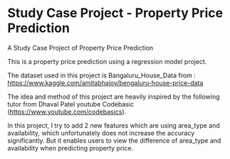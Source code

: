 # Study Case Project - Property Price Prediction

A Study Case Project of Property Price Prediction

This is a property price prediction using a regression model project.

The dataset used in this project is Bangaluru_House_Data from : https://www.kaggle.com/amitabhajoy/bengaluru-house-price-data

The idea and method of this project are heavily inspired by the following tutor from Dhaval Patel youtube Codebasic (https://www.youtube.com/codebasics).

In this project, I try to add 2 new features which are using area_type and availability, which unfortunately does not increase the accuracy significantly. But it enables users to view the difference of area_type and availability when predicting property price.
